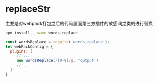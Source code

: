 # replaceStr
主要是对webpack打包之后的代码里面第三方插件的敏感词之类的进行替换
```bash
npm install --save words-replace

```

```javascript
const wordsReplace = require('words-replace');
let webPackConfig = {
  plugins: [
     //....
     new wordsReplace(/[0-9]/g, 'output')
     //...
  ]
}
```
